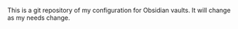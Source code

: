 This is a git repository of my configuration for Obsidian vaults. It will change as my needs change.